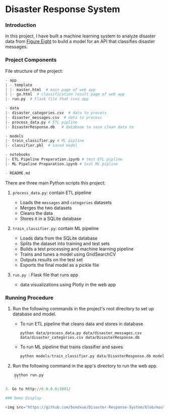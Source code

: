 # Disaster Response System

### Introduction

In this project, I have built a machine learning system to analyze disaster data from [Figure Eight](https://www.figure-eight.com/) to build a model for an API that classifies disaster messages.

### Project Components

File structure of the project:

```python
- app
| - template
| |- master.html  # main page of web app
| |- go.html  # classification result page of web app
|- run.py  # Flask file that runs app

- data
|- disaster_categories.csv  # data to process 
|- disaster_messages.csv  # data to process
|- process_data.py # ETL pipline 
|- DisasterResponse.db   # database to save clean data to

- models
|- train_classifier.py # ML pipline 
|- classifier.pkl  # saved model 

- notebooks
|- ETL Pipeline Preparation.ipynb # test ETL pipline 
|- ML Pipeline Preparation.ipynb # test ML pipline

- README.md
```

There are three main Python scripts this project:

1. `process_data.py`:  contain ETL pipeline
   + Loads the `messages` and `categories` datasets
   + Merges the two datasets
   + Cleans the data
   + Stores it in a SQLite database

2. `train_classifier.py`: contain ML pipeline
   - Loads data from the SQLite database
   - Splits the dataset into training and test sets
   - Builds a text processing and machine learning pipeline
   - Trains and tunes a model using GridSearchCV
   - Outputs results on the test set
   - Exports the final model as a pickle file

3. `run.py `: Flask file that runs app
   + data visualizations using Plotly in the web app

### Running Procedure

1. Run the following commands in the project's root directory to set up database and model.

    - To run ETL pipeline that cleans data and stores in database

        ```
        python data/process_data.py data/disaster_messages.csv data/disaster_categories.csv data/DisasterResponse.db
        ```

    - To run ML pipeline that trains classifier and saves
        
        ```python
        python models/train_classifier.py data/DisasterResponse.db models/classifier.pkl
        ```

2. Run the following command in the app's directory to run the web app.
    
```python
    python run.py
    ```
    
3. Go to http://0.0.0.0:3001/

### Demo Display

<img src="https://github.com/bondxue/Disaster-Response-System/blob/master/images/display.png" width="500">

